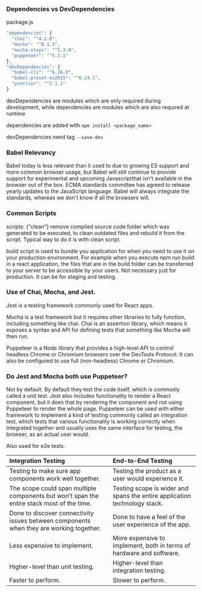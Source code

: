 ### Dependencies vs DevDependencies

package.js

```js
"dependencies": {
  "chai": "^4.2.0",
  "mocha": "^8.1.3",
  "mocha-steps": "^1.3.0",
  "puppeteer": "^5.2.1"
},
"devDependencies": {
  "babel-cli": "^6.26.0",
  "babel-preset-es2015": "^6.24.1",
  "prettier": "^2.1.1"
}
```

devDependencies are modules which are only required during development, while dependencies are modules which are also required at runtime

dependencies are added with `npm install <package_name>`

devDependencies need tag `--save-dev`

### Babel Relevancy

Babel today is less relevant than it used to due to growing ES support and more common browser usage, but Babel will still continue to provide support for experimental and upcoming Javascriptthat isn't available in the browser out of the box. ECMA standards committee has agreed to release yearly updates to the JavaScript language. Babel will always integrate the standards, whereas we don't know if all the browsers will.

### Common Scripts

scripts: {"clean"} remove compiled source code folder which was generated to be executed, to clean outdated files and rebuild it from the script. Typical way to do it is with clean script.

build script is used to bundle you application for when you need to use it on your production environment. For example when you execute npm run build in a react application, the files that are in the build folder can be transferred to your server to be accessible by your users. Not necessary just for production. It can be for staging and testing.

### Use of Chai, Mocha, and Jest.

Jest is a testing framework commonly used for React apps.

Mocha is a test framework but it requires other libraries to fully function, including something like chai. Chai is an assertion library, which means it exposes a syntax and API for defining tests that something like Mocha will then run.

Puppeteer is a Node library that provides a high-level API to control headless Chrome or Chromium browsers over the DevTools Protocol. It can also be configured to use full (non-headless) Chrome or Chromium.

### Do Jest and Mocha both use Puppeteer?

Not by default. By default they test the code itself, which is commonly called a unit test. Jest also includes functionality to render a React component, but it does that by rendering the component and not using Puppeteer to render the whole page. Puppeteer can be used with either framework to implement a kind of testing commonly called an integration test, which tests that various functionality is working correctly when integrated together and usually uses the same interface for testing, the browser, as an actual user would.

Also used for e2e tests.

| Integration Testing                                                                        | End-to-End Testing                                                        |
| :----------------------------------------------------------------------------------------- | :------------------------------------------------------------------------ |
| Testing to make sure app components work well together.                                    | Testing the product as a user would experience it.                        |
| The scope could span multiple components but won’t span the entire stack most of the time. | Testing scope is wider and spans the entire application technology stack. |
| Done to discover connectivity issues between components when they are working together.    | Done to have a feel of the user experience of the app.                    |
| Less expensive to implement.                                                               | More expensive to implement, both in terms of hardware and software.      |
| Higher-level than unit testing.                                                            | Higher-level than integration testing.                                    |
| Faster to perform.                                                                         | Slower to perform.                                                        |
